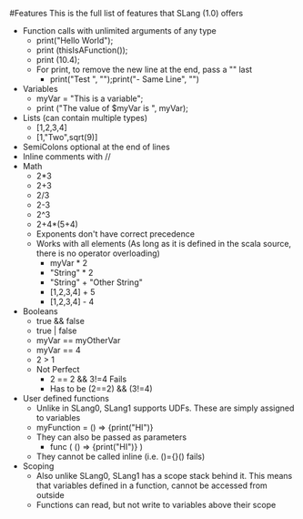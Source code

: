 #Features
This is the full list of features that SLang (1.0) offers
* Function calls with unlimited arguments of any type
  * print("Hello World");
  * print (thisIsAFunction());
  * print (10.4);
  * For print, to remove the new line at the end, pass a "" last
    * print("Test ", "");print("- Same Line", "")
* Variables
  * myVar = "This is a variable";
  * print ("The value of $myVar is ", myVar);
* Lists (can contain multiple types)
  * [1,2,3,4]
  * [1,"Two",sqrt(9)]
* SemiColons optional at the end of lines
* Inline comments with //
* Math
  * 2*3
  * 2+3
  * 2/3
  * 2-3
  * 2^3
  * 2+4*(5+4)
  * Exponents don't have correct precedence
  * Works with all elements (As long as it is defined in the scala source, there is no operator overloading)
    * myVar * 2
    * "String" * 2
    * "String" + "Other String"
    * [1,2,3,4] + 5
    * [1,2,3,4] - 4
* Booleans
  * true && false
  * true | false
  * myVar == myOtherVar
  * myVar == 4
  * 2 > 1
  * Not Perfect
    * 2 == 2 && 3!=4 Fails
    * Has to be (2==2) && (3!=4)
* User defined functions
  * Unlike in SLang0, SLang1 supports UDFs. These are simply assigned to variables
  * myFunction = () => {print("HI")}
  * They can also be passed as parameters
    * func ( () => {print("HI")} )
  * They cannot be called inline (i.e. ()={}() fails)
* Scoping
  * Also unlike SLang0, SLang1 has a scope stack behind it. This means that variables defined in a function, cannot be accessed from outside
  * Functions can read, but not write to variables above their scope
  